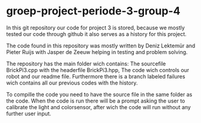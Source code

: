 # groep-project-periode-3-group-4

In this git repository our code for project 3 is stored, because we mostly tested our code through github it also serves as a history for this project.

The code found in this repository was mostly written by Deniz Lektemür and Pieter Ruijs with Jasper de Zeeuw helping in testing and problem solving.

The repository has the main folder wich contains: 
The sourcefile BrickPi3.cpp with the headerfile BrickPi3.hpp, 
The code wich controls our robot and our readme file. 
Furthermore there is a branch labeled failures wich contains all our previous codes with the history. 

To compille the code you need to have the source file in the same folder as the code. 
When the code is run there will be a prompt asking the user to calibrate the light and colorsensor, 
after wich the code will run without any further user input.
